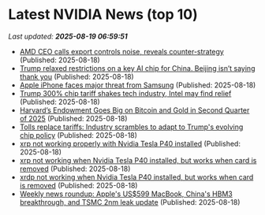 # Latest NVIDIA News (top 10)
_Last updated: **2025-08-19 06:59:51**_

- [AMD CEO calls export controls noise, reveals counter-strategy](https://www.digitimes.com/news/a20250818PD216/amd-lisa-su-manufacturing-exports-usa.html) (Published: 2025-08-18)
- [Trump relaxed restrictions on a key AI chip for China. Beijing isn’t saying thank you](https://biztoc.com/x/1242bd454fd9f9f7) (Published: 2025-08-18)
- [Apple iPhone faces major threat from Samsung](https://www.thestreet.com/technology/apple-iphone-faces-major-threat-from-samsung) (Published: 2025-08-18)
- [Trump 300% chip tariff shakes tech industry, Intel may find relief](https://phandroid.com/2025/08/18/trump-300-chip-tariff-shakes-tech-industry-intel-may-find-relief/) (Published: 2025-08-18)
- [Harvard’s Endowment Goes Big on Bitcoin and Gold in Second Quarter of 2025](https://freerepublic.com/focus/f-chat/4335173/posts) (Published: 2025-08-18)
- [Tolls replace tariffs: Industry scrambles to adapt to Trump's evolving chip policy](https://www.digitimes.com/news/a20250818PD212/government-policy-revenue-nvidia-amd.html) (Published: 2025-08-18)
- [xrp not working properly with Nvidia Tesla P40 installed](https://askubuntu.com/questions/1554646/xrp-not-working-properly-with-nvidia-tesla-p40-installed) (Published: 2025-08-18)
- [xrp not working when Nvidia Tesla P40 installed, but works when card is removed](https://askubuntu.com/questions/1554646/xrp-not-working-when-nvidia-tesla-p40-installed-but-works-when-card-is-removed) (Published: 2025-08-18)
- [xrdp not working when Nvidia Tesla P40 installed, but works when card is removed](https://askubuntu.com/questions/1554646/xrdp-not-working-when-nvidia-tesla-p40-installed-but-works-when-card-is-removed) (Published: 2025-08-18)
- [Weekly news roundup: Apple's US$599 MacBook, China's HBM3 breakthrough, and TSMC 2nm leak update](https://www.digitimes.com/news/a20250818VL203/digitimes-asia-weekly-news-roundup-apple-macbook-tsmc-2025.html) (Published: 2025-08-18)
